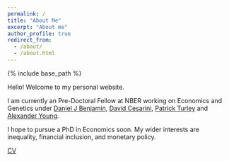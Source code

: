 ```yaml
---
permalink: /
title: "About Me"
excerpt: "About me"
author_profile: true
redirect_from: 
  - /about/
  - /about.html
---
```


{% include base_path %}

Hello! Welcome to my personal website.

I am currently an Pre-Doctoral Fellow at NBER working on Economics and Genetics under [Daniel J Benjamin](https://www.danieljbenjamin.com/), [David Cesarini](https://as.nyu.edu/content/nyu-as/as/faculty/david-cesarini.html), [Patrick Turley](https://www.paturley.com/) and [Alexander Young](https://geneticvariance.wordpress.com/).

I hope to pursue a PhD in Economics soon. My wider interests are inequality, financial inclusion, and monetary policy.

[CV](files/cv.pdf)